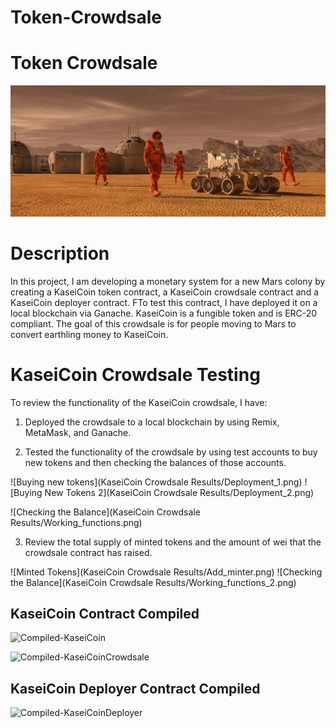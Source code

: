# Token-Crowdsale
# Token Crowdsale

![alt=""](Images/application-image.png)

# Description

 In this project, I am developing a monetary system for a new Mars colony by creating a KaseiCoin token contract, a KaseiCoin crowdsale contract and a KaseiCoin deployer contract. FTo test this contract, I have deployed it on a local blockchain via Ganache. KaseiCoin is a fungible token and is ERC-20 compliant. The goal of this crowdsale is for people moving to Mars to convert earthling money to KaseiCoin.

# KaseiCoin Crowdsale Testing

To review the functionality of the KaseiCoin crowdsale, I have:

1. Deployed the crowdsale to a local blockchain by using Remix, MetaMask, and Ganache.

2. Tested the functionality of the crowdsale by using test accounts to buy new tokens and then checking the balances of those accounts.

![Buying new tokens](KaseiCoin Crowdsale Results/Deployment_1.png)
![Buying New Tokens 2](KaseiCoin Crowdsale Results/Deployment_2.png)

![Checking the Balance](KaseiCoin Crowdsale Results/Working_functions.png)

3. Review the total supply of minted tokens and the amount of wei that the crowdsale contract has raised.

![Minted Tokens](KaseiCoin Crowdsale Results/Add_minter.png)
![Checking the Balance](KaseiCoin Crowdsale Results/Working_functions_2.png)

## KaseiCoin Contract Compiled

![Compiled-KaseiCoin](Evaluation-Results/Compiled-KaseiCoin.png)

![Compiled-KaseiCoinCrowdsale](Evaluation-Results/Compiled-KaseiCoinCrowdsale.png)

## KaseiCoin Deployer Contract Compiled

![Compiled-KaseiCoinDeployer](Evaluation-Results/Compiled-KaseiCoinDeployer.png)